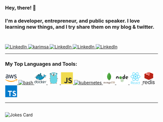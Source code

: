 <h3>Hey, there! 👋</h3>
<h3>I'm a developer, entrepreneur, and public speaker. I love learning new things, and I try share them on my blog &amp; twitter.</h3>
<br />

<p>
	<a href="https://twitter.com/karimsanet" target="blank">
		<img src="https://img.shields.io/badge/-Blog-282c35?logo=ghost&style=for-the-badge" alt="LinkedIn" />
	</a>
	<a href="https://github.com/karimsa" target="blank">
		<img src="https://img.shields.io/badge/-GitHub-blue?logo=github&style=for-the-badge&color=%23000" alt="karimsa" />
	</a>
	<a href="https://linkedin.com/in/karimalibhai" target="blank">
		<img src="https://img.shields.io/badge/-LinkedIn-blue?logo=linkedin&style=for-the-badge" alt="LinkedIn" />
	</a>
	<a href="https://twitter.com/karimsanet" target="blank">
		<img src="https://img.shields.io/badge/-Twitter-9cf?logo=twitter&style=for-the-badge" alt="LinkedIn" />
	</a>
	<a href="mailto:karim@alibhai.co" target="blank">
		<img src="https://img.shields.io/badge/-karim@alibhai.co-blueviolet?logo=mail.ru&style=for-the-badge" alt="LinkedIn" />
	</a>
</p>

<hr />

<h3 align="left">My Top Languages and Tools:</h3>
<p align="left">
	<a href="https://aws.amazon.com" target="_blank">
		<img src="https://raw.githubusercontent.com/devicons/devicon/master/icons/amazonwebservices/amazonwebservices-original-wordmark.svg" alt="aws" width="40" height="40"/>
	</a>
	<a href="https://www.gnu.org/software/bash/" target="_blank">
		<img src="https://www.vectorlogo.zone/logos/gnu_bash/gnu_bash-icon.svg" alt="bash" width="40" height="40"/>
	</a>
	<a href="https://www.docker.com/" target="_blank">
		<img src="https://raw.githubusercontent.com/devicons/devicon/master/icons/docker/docker-original-wordmark.svg" alt="docker" width="40" height="40"/>
	</a>
	<a href="https://golang.org" target="_blank">
		<img src="https://raw.githubusercontent.com/devicons/devicon/master/icons/go/go-original.svg" alt="go" width="40" height="40"/>
	</a>
	<a href="https://developer.mozilla.org/en-US/docs/Web/JavaScript" target="_blank">
		<img src="https://raw.githubusercontent.com/devicons/devicon/master/icons/javascript/javascript-original.svg" alt="javascript" width="40" height="40"/>
	</a>
	<a href="https://kubernetes.io" target="_blank">
		<img src="https://www.vectorlogo.zone/logos/kubernetes/kubernetes-icon.svg" alt="kubernetes" width="40" height="40"/>
	</a>
	<a href="https://www.mongodb.com/" target="_blank">
		<img src="https://raw.githubusercontent.com/devicons/devicon/master/icons/mongodb/mongodb-original-wordmark.svg" alt="mongodb" width="40" height="40"/>
	</a>
	<a href="https://nodejs.org" target="_blank">
		<img src="https://raw.githubusercontent.com/devicons/devicon/master/icons/nodejs/nodejs-original-wordmark.svg" alt="nodejs" width="40" height="40"/>
	</a>
	<a href="https://reactjs.org/" target="_blank">
		<img src="https://raw.githubusercontent.com/devicons/devicon/master/icons/react/react-original-wordmark.svg" alt="react" width="40" height="40"/>
	</a>
	<a href="https://redis.io" target="_blank">
		<img src="https://raw.githubusercontent.com/devicons/devicon/master/icons/redis/redis-original-wordmark.svg" alt="redis" width="40" height="40"/>
	</a>
	<a href="https://www.typescriptlang.org/" target="_blank">
		<img src="https://raw.githubusercontent.com/devicons/devicon/master/icons/typescript/typescript-original.svg" alt="typescript" width="40" height="40"/>
	</a>
</p>

<hr />
<br />

<img src="https://readme-jokes.vercel.app/api?textColor=%23fff&aColor=%23fff&bgColor=%23000&borderColor=%23fff" alt="Jokes Card" />
